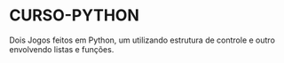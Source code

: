 # CURSO-PYTHON

Dois Jogos feitos em Python, um utilizando estrutura de controle e outro envolvendo listas e funções.

